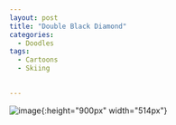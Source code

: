 ```yaml
---
layout: post
title: "Double Black Diamond"
categories:
  - Doodles
tags:
  - Cartoons
  - Skiing
 

---
```



![image](/assets/images/BlackDiamond.png.jpg){:height="900px" width="514px"}

